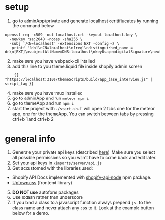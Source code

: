 # setup
1. go to adminApp/private and generate localhost ceritifiucates by running the command below
```
openssl req -x509 -out localhost.crt -keyout localhost.key \
  -newkey rsa:2048 -nodes -sha256 \
  -subj '/CN=localhost' -extensions EXT -config <( \
   printf "[dn]\nCN=localhost\n[req]\ndistinguished_name = dn\n[EXT]\nsubjectAltName=DNS:localhost\nkeyUsage=digitalSignature\nextendedKeyUsage=serverAuth")
```

2. make sure you have webpack-cli intalled 
3. add this line to you theme.liquid file inside shopify admin screen
```
    {{ "https://localhost:3100/themeScripts/build/app_base_interview.js" | script_tag }}
```
4. make sure you have tmux installed
5. go to adminApp and run `meteor npm i`
6. go to themeApp and run `npm i` 
7. start the project with `./start.sh`. It will open 2 tabs one for the meteor app, one for the themeApp. You can switch between tabs by pressing ctrl+b 1 and ctrl+b 2



# general info
1.  Generate your private api keys (described [here](https://help.shopify.com/api/getting-started/api-credentials#generate-private-api-credentials)). Make sure you select all possible permissions so you wan't have to come back and edit later.
2.  Set your api keys in `/imports/server/api.js`
3.  Get accustomed with the libraries used:

*   Shopify API Docs implemented with [shopify-api-node](https://www.npmjs.com/package/shopify-api-node) npm package.
*   [Uptown.css](https://www.uptowncss.com/) (frontend library)

5.  **DO NOT use** autoform packages
6.  Use lodash rather than underscore
7.  If you bind a class to a javascript function always prepend `js-` to the class name and never attach any css to it. Look at the example button below for a demo.